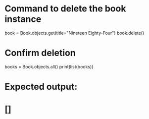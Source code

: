 # Command to delete the book instance
book = Book.objects.get(title="Nineteen Eighty-Four")
book.delete()

# Confirm deletion
books = Book.objects.all()
print(list(books))

# Expected output:
# []